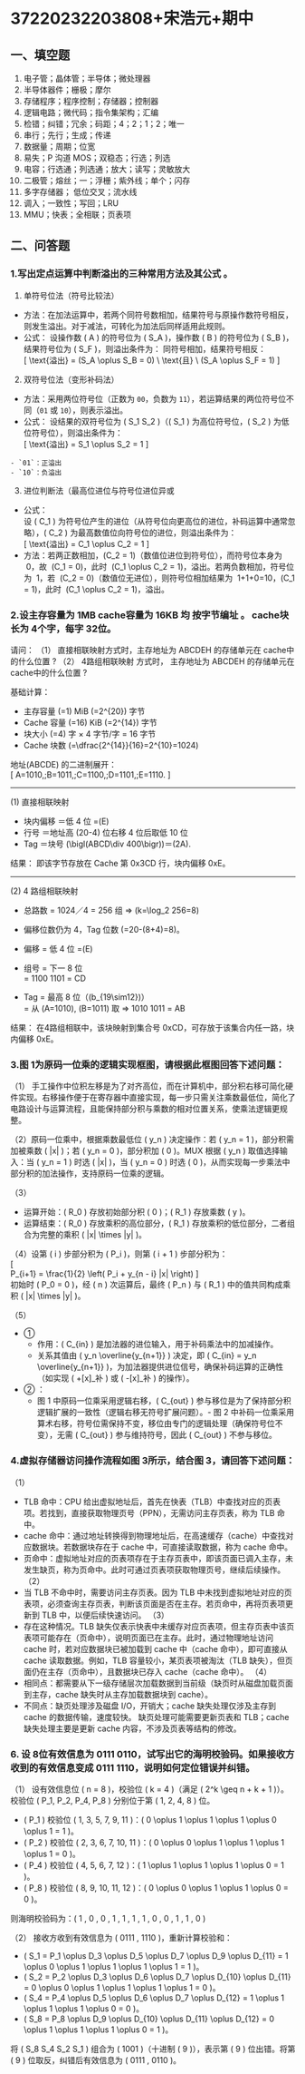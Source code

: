 # 37220232203808+宋浩元+期中

## 一、填空题

1. 电子管；晶体管；半导体；微处理器
2. 半导体器件；栅极；摩尔
3. 存储程序；程序控制；存储器；控制器
4. 逻辑电路；微代码；指令集架构；汇编
5. 检错；纠错；冗余；码距；4；2；1；2；唯一
6. 串行；先行；生成；传递
7. 数据量；周期；位宽
8. 易失；P 沟道 MOS；双稳态；行选；列选
9. 电容；行选通；列选通；放大；读写；灵敏放大
10. 二极管；熔丝；一；浮栅；紫外线；单个；闪存
11. 多字存储器； 低位交叉；流水线
12. 调入；一致性；写回；LRU
13. MMU；快表；全相联；页表项

## 二、问答题

### 1.写出定点运算中判断溢出的三种常用方法及其公式 。

1. 单符号位法（符号比较法）

- 方法：在加法运算中，若两个同符号数相加，结果符号与原操作数符号相反，则发生溢出。对于减法，可转化为加法后同样适用此规则。 
- 公式：  设操作数 \( A \) 的符号位为 \( S_A \)，操作数 \( B \) 的符号位为 \( S_B \)，结果符号位为 \( S_F \)，则溢出条件为：  同符号相加，结果符号相反：  
    \[
    \text{溢出} = (S_A \oplus S_B = 0) \ \text{且} \ (S_A \oplus S_F = 1)
    \]

2. 双符号位法（变形补码法）

 -   方法：采用两位符号位（正数为 `00`，负数为 `11`），若运算结果的两位符号位不同（`01` 或 `10`），则表示溢出。  
 -   公式：  设结果的双符号位为 \( S_1 S_2 \)（\( S_1 \) 为高位符号位，\( S_2 \) 为低位符号位），则溢出条件为：  
    \[
    \text{溢出} = S_1 \oplus S_2 = 1
    \]

    - `01`：正溢出
    - `10`：负溢出

3. 进位判断法（最高位进位与符号位进位异或

 -   公式：  
    设 \( C_1 \) 为符号位产生的进位（从符号位向更高位的进位，补码运算中通常忽略），\( C_2 \) 为最高数值位向符号位的进位，则溢出条件为：  
    \[
    \text{溢出} = C_1 \oplus C_2 = 1
    \]  
-    方法：若两正数相加，\(C_2 = 1\)（数值位进位到符号位），而符号位本身为  0，故  \(C_1 = 0\)，此时  \(C_1 \oplus C_2 = 1\)，溢出。若两负数相加，符号位为  1，若  \(C_2 = 0\)（数值位无进位），则符号位相加结果为  1+1+0=10，\(C_1 = 1\)，此时  \(C_1 \oplus C_2 = 1\)，溢出。

### 2.设主存容量为 1MB cache容量为 16KB 均 按字节编址 。 cache块长为 4个字，每字 32位。 
请问：
（1） 直接相联映射方式时，主存地址为 ABCDEH 的存储单元在 cache中的什么位置 ?
（2） 4路组相联映射 方式时， 主存地址为 ABCDEH 的存储单元在 cache中的什么位置 ?


基础计算：
- 主存容量 \(=1\) MiB \(=2^{20}\) 字节  
- Cache 容量 \(=16\) KiB \(=2^{14}\) 字节  
- 块大小 \(=4\) 字 × 4 字节/字 = 16 字节  
- Cache 块数 \(=\dfrac{2^{14}}{16}=2^{10}=1024\)  

地址\(ABCDE\) 的二进制展开：  
\[
A=1010,\;B=1011,\;C=1100,\;D=1101,\;E=1110.
\]  

---

(1) 直接相联映射  
- 块内偏移 ＝低 4 位 =\(E\)  
- 行号 ＝地址高 \(20-4\) 位右移 4 位后取低 10 位  
- Tag ＝块号 \(\bigl(ABCD\div 400\bigr)\)＝\(2A\).  

结果：  即该字节存放在 Cache 第 0x3CD 行，块内偏移 0xE。

---

(2) 4 路组相联映射  
- 总路数 = 1024／4 = 256 组 ⇒ \(k=\log_2 256=8\)  
- 偏移位数仍为 4，Tag 位数 \(=20-(8+4)=8\)。  


- 偏移 = 低 4 位 =\(E\)  
- 组号 = 下一 8 位  
  = 1100 1101 = CD 
- Tag = 最高 8 位（\(b_{19\sim12}\)）  
  = 从 \(A=1010\), \(B=1011\) 取 ⇒ 1010 1011 = AB

结果： 在4路组相联中，该块映射到集合号 0xCD，可存放于该集合内任一路，块内偏移 0xE。

### 3.图 1为原码一位乘的逻辑实现框图，请根据此框图回答下述问题：

（1）  手工操作中位积左移是为了对齐高位，而在计算机中，部分积右移可简化硬件实现。右移操作便于在寄存器中直接实现，每一步只需关注乘数最低位，简化了电路设计与运算流程，且能保持部分积与乘数的相对位置关系，使乘法逻辑更规整。  

（2）原码一位乘中，根据乘数最低位 \( y_n \) 决定操作：若 \( y_n = 1 \)，部分积需加被乘数 \( |x| \)；若 \( y_n = 0 \)，部分积加 \( 0 \)。MUX 根据 \( y_n \) 取值选择输入：当 \( y_n = 1 \) 时选 \( |x| \)，当 \( y_n = 0 \) 时选 \( 0 \)，从而实现每一步乘法中部分积的加法操作，支持原码一位乘的逻辑。  

（3）  
- 运算开始：\( R_0 \) 存放初始部分积 \( 0 \)；\( R_1 \) 存放乘数 \( y \)。  
- 运算结束：\( R_0 \) 存放乘积的高位部分，\( R_1 \) 存放乘积的低位部分，二者组合为完整的乘积 \( |x| \times |y| \)。  

（4）设第 \( i \) 步部分积为 \( P_i \)，则第 \( i + 1 \) 步部分积为：  
\[  
P_{i+1} = \frac{1}{2} \left( P_i + y_{n - i} |x| \right)
\]  
初始时 \( P_0 = 0 \)，经 \( n \) 次运算后，最终 \( P_n \) 与 \( R_1 \) 中的值共同构成乘积 \( |x| \times |y| \)。  

（5） 
- ① 
  - 作用：\( C_{in} \) 是加法器的进位输入，用于补码乘法中的加减操作。
  - 关系其值由 \( y_n \overline{y_{n+1}} \) 决定，即 \( C_{in} = y_n \overline{y_{n+1}} \)，为加法器提供进位信号，确保补码运算的正确性（如实现 \( +[x]_补 \) 或 \( -[x]_补 \) 的操作）。  
- ② ：  
  - 图 1 中原码一位乘采用逻辑右移，\( C_{out} \) 参与移位是为了保持部分积逻辑扩展的一致性（逻辑右移无符号扩展问题）。- 图 2 中补码一位乘采用算术右移，符号位需保持不变，移位由专门的逻辑处理（确保符号位不变），无需 \( C_{out} \) 参与维持符号，因此 \( C_{out} \) 不参与移位。   

### 4.虚拟存储器访问操作流程如图 3所示，结合图 3，请回答下述问题：

（1）
- TLB 命中：CPU 给出虚拟地址后，首先在快表（TLB）中查找对应的页表项。若找到，直接获取物理页号（PPN），无需访问主存页表，称为 TLB 命中。
-    cache 命中：通过地址转换得到物理地址后，在高速缓存（cache）中查找对应数据块。若数据块存在于 cache 中，可直接读取数据，称为 cache 命中。
-   页命中：虚拟地址对应的页表项存在于主存页表中，即该页面已调入主存，未发生缺页，称为页命中。此时可通过页表项获取物理页号，继续后续操作。
（2）
- 当 TLB 不命中时，需要访问主存页表。因为 TLB 中未找到虚拟地址对应的页表项，必须查询主存页表，判断该页面是否在主存。若页命中，再将页表项更新到 TLB 中，以便后续快速访问。
（3）
- 存在这种情况。TLB 缺失仅表示快表中未缓存对应页表项，但主存页表中该页表项可能存在（页命中），说明页面已在主存。此时，通过物理地址访问 cache 时，若对应数据块已被加载到 cache 中（cache 命中），即可直接从 cache 读取数据。例如，TLB 容量较小，某页表项被淘汰（TLB 缺失），但页面仍在主存（页命中），且数据块已存入 cache（cache 命中）。
（4）
- 相同点：都需要从下一级存储层次加载数据到当前级（缺页时从磁盘加载页面到主存，cache 缺失时从主存加载数据块到 cache）。
- 不同点：缺页处理涉及磁盘 I/O，开销大；cache 缺失处理仅涉及主存到 cache 的数据传输，速度较快。
缺页处理可能需要更新页表和 TLB；cache 缺失处理主要是更新 cache 内容，不涉及页表等结构的修改。

### 6. 设 8位有效信息为 0111 0110，试写出它的海明校验码。如果接收方收到的有效信息变成 0111 1110，说明如何定位错误并纠错。

（1）
设有效信息位 \( n = 8 \)，校验位 \( k = 4 \)（满足 \( 2^k \geq n + k + 1 \)）。校验位 \( P_1, P_2, P_4, P_8 \) 分别位于第 \( 1, 2, 4, 8 \) 位。  
- \( P_1 \) 校验位 \( 1, 3, 5, 7, 9, 11 \)：\( 0 \oplus 1 \oplus 1 \oplus 1 \oplus 0 \oplus 1 = 1 \)。  
- \( P_2 \) 校验位 \( 2, 3, 6, 7, 10, 11 \)：\( 0 \oplus 0 \oplus 1 \oplus 1 \oplus 1 \oplus 1 = 0 \)。  
- \( P_4 \) 校验位 \( 4, 5, 6, 7, 12 \)：\( 1 \oplus 1 \oplus 1 \oplus 1 \oplus 0 = 1 \)。  
- \( P_8 \) 校验位 \( 8, 9, 10, 11, 12 \)：\( 0 \oplus 0 \oplus 1 \oplus 1 \oplus 0 = 0 \)。  

则海明校验码为：\( 1 \, 0 \, 0 \, 1 \, 1 \, 1 \, 1 \, 0 \, 0 \, 1 \, 1 \, 0 \)

（2）
接收方收到有效信息为 \( 0111 \, 1110 \)，重新计算校验和：  
- \( S_1 = P_1 \oplus D_3 \oplus D_5 \oplus D_7 \oplus D_9 \oplus D_{11} = 1 \oplus 0 \oplus 1 \oplus 1 \oplus 1 \oplus 1 = 1 \)。  
- \( S_2 = P_2 \oplus D_3 \oplus D_6 \oplus D_7 \oplus D_{10} \oplus D_{11} = 0 \oplus 0 \oplus 1 \oplus 1 \oplus 1 \oplus 1 = 0 \)。  
- \( S_4 = P_4 \oplus D_5 \oplus D_6 \oplus D_7 \oplus D_{12} = 1 \oplus 1 \oplus 1 \oplus 1 \oplus 0 = 0 \)。  
- \( S_8 = P_8 \oplus D_9 \oplus D_{10} \oplus D_{11} \oplus D_{12} = 0 \oplus 1 \oplus 1 \oplus 1 \oplus 0 = 1 \)。  

将 \( S_8 S_4 S_2 S_1 \) 组合为 \( 1001 \)（十进制 \( 9 \)），表示第 \( 9 \) 位出错。将第 \( 9 \) 位取反，纠错后有效信息为 \( 0111 \, 0110 \)。  
